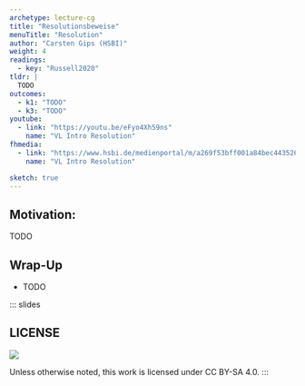 ```yaml
---
archetype: lecture-cg
title: "Resolutionsbeweise"
menuTitle: "Resolution"
author: "Carsten Gips (HSBI)"
weight: 4
readings:
  - key: "Russell2020"
tldr: |
  TODO
outcomes:
  - k1: "TODO"
  - k3: "TODO"
youtube:
  - link: "https://youtu.be/eFyo4Xh59ns"
    name: "VL Intro Resolution"
fhmedia:
  - link: "https://www.hsbi.de/medienportal/m/a269f53bff001a84bec4435261543b846ccca4290f211cf1634f9007d1285513c8bae4f89a0225a489e1ffda6cac455e264e022c35f46e8ffe80b4ddcd86d137"
    name: "VL Intro Resolution"

sketch: true
---
```



## Motivation:

TODO


## Wrap-Up

*   TODO







<!-- DO NOT REMOVE - THIS IS A LAST SLIDE TO INDICATE THE LICENSE AND POSSIBLE EXCEPTIONS (IMAGES, ...). -->
::: slides
## LICENSE
![](https://licensebuttons.net/l/by-sa/4.0/88x31.png)

Unless otherwise noted, this work is licensed under CC BY-SA 4.0.
:::
